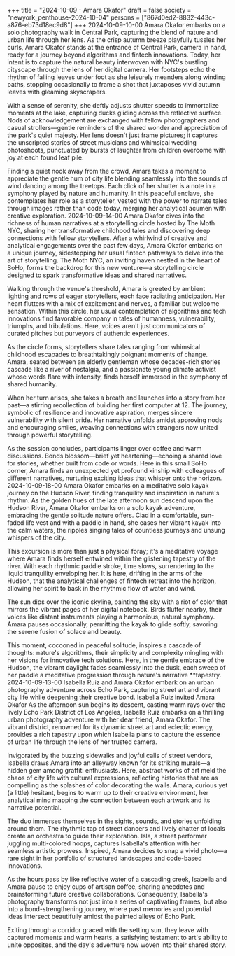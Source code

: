 +++
title = "2024-10-09 - Amara Okafor"
draft = false
society = "newyork_penthouse-2024-10-04"
persons = ["867d0ed2-8832-443c-a876-eb73d18ec9d8"]
+++
2024-10-09-10-00
Amara Okafor embarks on a solo photography walk in Central Park, capturing the blend of nature and urban life through her lens.
As the crisp autumn breeze playfully tussles her curls, Amara Okafor stands at the entrance of Central Park, camera in hand, ready for a journey beyond algorithms and fintech innovations. Today, her intent is to capture the natural beauty interwoven with NYC's bustling cityscape through the lens of her digital camera. Her footsteps echo the rhythm of falling leaves under foot as she leisurely meanders along winding paths, stopping occasionally to frame a shot that juxtaposes vivid autumn leaves with gleaming skyscrapers.

With a sense of serenity, she deftly adjusts shutter speeds to immortalize moments at the lake, capturing ducks gliding across the reflective surface. Nods of acknowledgement are exchanged with fellow photographers and casual strollers—gentle reminders of the shared wonder and appreciation of the park's quiet majesty. Her lens doesn't just frame pictures; it captures the unscripted stories of street musicians and whimsical wedding photoshoots, punctuated by bursts of laughter from children overcome with joy at each found leaf pile.

Finding a quiet nook away from the crowd, Amara takes a moment to appreciate the gentle hum of city life blending seamlessly into the sounds of wind dancing among the treetops. Each click of her shutter is a note in a symphony played by nature and humanity. In this peaceful enclave, she contemplates her role as a storyteller, vested with the power to narrate tales through images rather than code today, merging her analytical acumen with creative exploration.
2024-10-09-14-00
Amara Okafor dives into the richness of human narratives at a storytelling circle hosted by The Moth NYC, sharing her transformative childhood tales and discovering deep connections with fellow storytellers.
After a whirlwind of creative and analytical engagements over the past few days, Amara Okafor embarks on a unique journey, sidestepping her usual fintech pathways to delve into the art of storytelling. The Moth NYC, an inviting haven nestled in the heart of SoHo, forms the backdrop for this new venture—a storytelling circle designed to spark transformative ideas and shared narratives.

Walking through the venue's threshold, Amara is greeted by ambient lighting and rows of eager storytellers, each face radiating anticipation. Her heart flutters with a mix of excitement and nerves, a familiar but welcome sensation. Within this circle, her usual contemplation of algorithms and tech innovations find favorable company in tales of humanness, vulnerability, triumphs, and tribulations. Here, voices aren't just communicators of curated pitches but purveyors of authentic experiences.

As the circle forms, storytellers share tales ranging from whimsical childhood escapades to breathtakingly poignant moments of change. Amara, seated between an elderly gentleman whose decades-rich stories cascade like a river of nostalgia, and a passionate young climate activist whose words flare with intensity, finds herself immersed in the symphony of shared humanity.

When her turn arises, she takes a breath and launches into a story from her past—a stirring recollection of building her first computer at 12. The journey, symbolic of resilience and innovative aspiration, merges sincere vulnerability with silent pride. Her narrative unfolds amidst approving nods and encouraging smiles, weaving connections with strangers now united through powerful storytelling.

As the session concludes, participants linger over coffee and warm discussions. Bonds blossom—brief yet heartening—echoing a shared love for stories, whether built from code or words. Here in this small SoHo corner, Amara finds an unexpected yet profound kinship with colleagues of different narratives, nurturing exciting ideas that whisper onto the horizon.
2024-10-09-18-00
Amara Okafor embarks on a meditative solo kayak journey on the Hudson River, finding tranquility and inspiration in nature's rhythm.
As the golden hues of the late afternoon sun descend upon the Hudson River, Amara Okafor embarks on a solo kayak adventure, embracing the gentle solitude nature offers. Clad in a comfortable, sun-faded life vest and with a paddle in hand, she eases her vibrant kayak into the calm waters, the ripples singing tales of countless journeys and unsung whispers of the city.

This excursion is more than just a physical foray; it's a meditative voyage where Amara finds herself entwined within the glistening tapestry of the river. With each rhythmic paddle stroke, time slows, surrendering to the liquid tranquility enveloping her. It is here, drifting in the arms of the Hudson, that the analytical challenges of fintech retreat into the horizon, allowing her spirit to bask in the rhythmic flow of water and wind.

The sun dips over the iconic skyline, painting the sky with a riot of color that mirrors the vibrant pages of her digital notebook. Birds flutter nearby, their voices like distant instruments playing a harmonious, natural symphony. Amara pauses occasionally, permitting the kayak to glide softly, savoring the serene fusion of solace and beauty.

This moment, cocooned in peaceful solitude, inspires a cascade of thoughts: nature's algorithms, their simplicity and complexity mingling with her visions for innovative tech solutions. Here, in the gentle embrace of the Hudson, the vibrant daylight fades seamlessly into the dusk, each sweep of her paddle a meditative progression through nature's narrative **tapestry.
2024-10-09-13-00
Isabella Ruiz and Amara Okafor embark on an urban photography adventure across Echo Park, capturing street art and vibrant city life while deepening their creative bond.
Isabella Ruiz invited Amara Okafor
As the afternoon sun begins its descent, casting warm rays over the lively Echo Park District of Los Angeles, Isabella Ruiz embarks on a thrilling urban photography adventure with her dear friend, Amara Okafor. The vibrant district, renowned for its dynamic street art and eclectic energy, provides a rich tapestry upon which Isabella plans to capture the essence of urban life through the lens of her trusted camera.

Invigorated by the buzzing sidewalks and joyful calls of street vendors, Isabella draws Amara into an alleyway known for its striking murals—a hidden gem among graffiti enthusiasts. Here, abstract works of art meld the chaos of city life with cultural expressions, reflecting histories that are as compelling as the splashes of color decorating the walls. Amara, curious yet (a little) hesitant, begins to warm up to their creative environment, her analytical mind mapping the connection between each artwork and its narrative potential.

The duo immerses themselves in the sights, sounds, and stories unfolding around them. The rhythmic tap of street dancers and lively chatter of locals create an orchestra to guide their exploration. Isla, a street performer juggling multi-colored hoops, captures Isabella's attention with her seamless artistic prowess. Inspired, Amara decides to snap a vivid photo—a rare sight in her portfolio of structured landscapes and code-based innovations.

As the hours pass by like reflective water of a cascading creek, Isabella and Amara pause to enjoy cups of artisan coffee, sharing anecdotes and brainstorming future creative collaborations. Consequently, Isabella's photography transforms not just into a series of captivating frames, but also into a bond-strengthening journey, where past memories and potential ideas intersect beautifully amidst the painted alleys of Echo Park. 

Exiting through a corridor graced with the setting sun, they leave with captured moments and warm hearts, a satisfying testament to art's ability to unite opposites, and the day's adventure now woven into their shared story.
